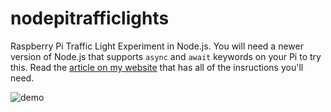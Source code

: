 # nodepitrafficlights

Raspberry Pi Traffic Light Experiment in Node.js.  You will need a newer version of Node.js that supports `async` and `await` keywords on your Pi to try this.  Read the [article on my website](https://simonprickett.dev/raspberry-pi-coding-with-node-js-traffic-lights/) that has all of the insructions you'll need.

![demo](demo.gif)
